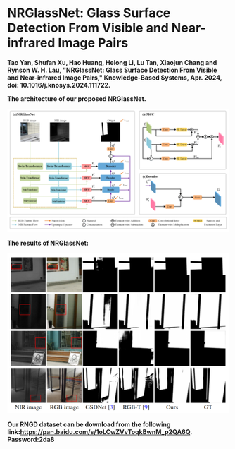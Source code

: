 # NRGlassNet: Glass Surface Detection From Visible and Near-infrared Image Pairs
**Tao Yan, Shufan Xu, Hao Huang, Helong Li, Lu Tan, Xiaojun Chang and Rynson W. H. Lau, "NRGlassNet: Glass Surface Detection From Visible and Near-infrared Image Pairs," Knowledge-Based Systems, Apr. 2024, doi: 10.1016/j.knosys.2024.111722.** <br />


**The architecture of our proposed NRGlassNet.**

<img width="1000" alt="image" src="./imgs/network.png">

**The results of NRGlassNet:**

<img width="1000" alt="image" src="./imgs/res.png">

**Our RNGD dataset can be download from the following
link:https://pan.baidu.com/s/1oLCwZVvToqkBwnM_p2QA6Q.** 
**Password:2da8**
